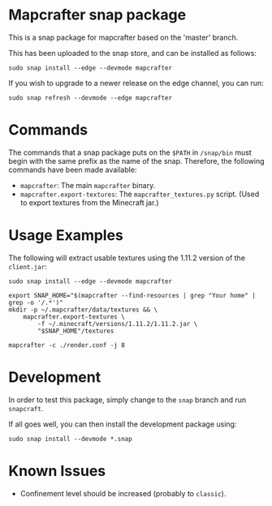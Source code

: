 Mapcrafter snap package
=======================

This is a snap package for mapcrafter based on the 'master' branch.

This has been uploaded to the snap store, and can be installed as follows:

    sudo snap install --edge --devmode mapcrafter

If you wish to upgrade to a newer release on the edge channel, you can run:

    sudo snap refresh --devmode --edge mapcrafter


Commands
========

The commands that a snap package puts on the `$PATH` in `/snap/bin` must begin
with the same prefix as the name of the snap. Therefore, the following commands
have been made available:

 * `mapcrafter`: The main `mapcrafter` binary.
 * `mapcrafter.export-textures`: The `mapcrafter_textures.py` script.
   (Used to export textures from the Minecraft jar.)


Usage Examples
==============

The following will extract usable textures using the 1.11.2 version of the `client.jar`:

    sudo snap install --edge --devmode mapcrafter
    
    export SNAP_HOME="$(mapcrafter --find-resources | grep "Your home" | grep -o '/.*')"
    mkdir -p ~/.mapcrafter/data/textures && \
        mapcrafter.export-textures \
            -f ~/.minecraft/versions/1.11.2/1.11.2.jar \
            "$SNAP_HOME"/textures

    mapcrafter -c ./render.conf -j 8


Development
===========

In order to test this package, simply change to the `snap` branch and run
`snapcraft`.

If all goes well, you can then install the development package using:

    sudo snap install --devmode *.snap


Known Issues
============

 * Confinement level should be increased (probably to `classic`).
